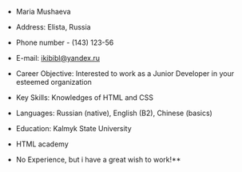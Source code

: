 * Maria Mushaeva

* Address: Elista, Russia

* Phone number - (143) 123-56

* E-mail: ikibibl@yandex.ru

* Career Objective: Interested to work as a Junior Developer in your esteemed organization

* Key Skills: Knowledges of HTML and CSS

* Languages: Russian (native), English (B2), Chinese (basics)

* Education: Kalmyk State University

* HTML academy

* No Experience, but i have a great wish to work!**

